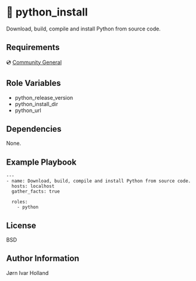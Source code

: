 🐍 python\_install
==================

Download, build, compile and install Python from source code.

Requirements
------------

💿 [Community General](https://galaxy.ansible.com/community/general)

Role Variables
--------------

- python\_release\_version
- python\_install\_dir
- python\_url

Dependencies
------------

None.

Example Playbook
----------------

    ---
    - name: Download, build, compile and install Python from source code.
      hosts: localhost
      gather_facts: true

      roles:
        - python

License
-------

BSD

Author Information
------------------

Jørn Ivar Holland
